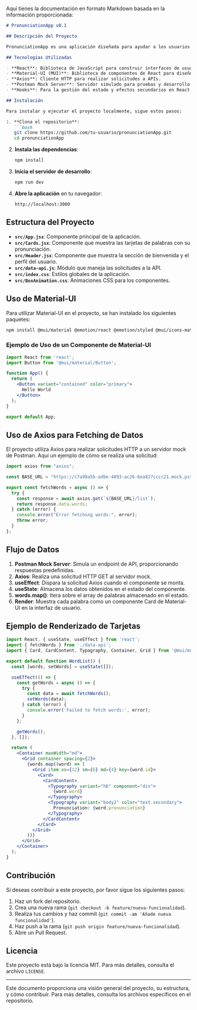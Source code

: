 Aquí tienes la documentación en formato Markdown basada en la información proporcionada:

```markdown
# PronunciationApp v0.1

## Descripción del Proyecto

PronunciationApp es una aplicación diseñada para ayudar a los usuarios a mejorar su pronunciación en inglés. La aplicación utiliza una combinación de tecnologías modernas como React, Material-UI, y Axios para proporcionar una experiencia de usuario fluida y atractiva.

## Tecnologías Utilizadas

- **React**: Biblioteca de JavaScript para construir interfaces de usuario.
- **Material-UI (MUI)**: Biblioteca de componentes de React para diseño y estilos.
- **Axios**: Cliente HTTP para realizar solicitudes a APIs.
- **Postman Mock Server**: Servidor simulado para pruebas y desarrollo sin necesidad de un backend real.
- **Hooks**: Para la gestión del estado y efectos secundarios en React.

## Instalación

Para instalar y ejecutar el proyecto localmente, sigue estos pasos:

1. **Clona el repositorio**:
   ```bash
   git clone https://github.com/tu-usuario/pronunciationApp.git
   cd pronunciationApp
   ```

2. **Instala las dependencias**:
   ```bash
   npm install
   ```

3. **Inicia el servidor de desarrollo**:
   ```bash
   npm run dev
   ```

4. **Abre la aplicación** en tu navegador:
   ```
   http://localhost:3000
   ```

## Estructura del Proyecto

- **`src/App.jsx`**: Componente principal de la aplicación.
- **`src/Cards.jsx`**: Componente que muestra las tarjetas de palabras con su pronunciación.
- **`src/Header.jsx`**: Componente que muestra la sección de bienvenida y el perfil del usuario.
- **`src/data-api.js`**: Módulo que maneja las solicitudes a la API.
- **`src/index.css`**: Estilos globales de la aplicación.
- **`src/BoxAnimation.css`**: Animaciones CSS para los componentes.

## Uso de Material-UI

Para utilizar Material-UI en el proyecto, se han instalado los siguientes paquetes:

```bash
npm install @mui/material @emotion/react @emotion/styled @mui/icons-material @fontsource/roboto
```

### Ejemplo de Uso de un Componente de Material-UI

```jsx
import React from 'react';
import Button from '@mui/material/Button';

function App() {
  return (
    <Button variant="contained" color="primary">
      Hello World
    </Button>
  );
}

export default App;
```

## Uso de Axios para Fetching de Datos

El proyecto utiliza Axios para realizar solicitudes HTTP a un servidor mock de Postman. Aquí un ejemplo de cómo se realiza una solicitud:

```jsx
import axios from "axios";

const BASE_URL = "https://c7a98a5b-adbe-4893-ac26-6ea827cccc21.mock.pstmn.io/";

export const fetchWords = async () => {
  try {
    const response = await axios.get(`${BASE_URL}/list`);
    return response.data.words;
  } catch (error) {
    console.error("Error fetching words:", error);
    throw error;
  }
};
```

## Flujo de Datos

1. **Postman Mock Server**: Simula un endpoint de API, proporcionando respuestas predefinidas.
2. **Axios**: Realiza una solicitud HTTP GET al servidor mock.
3. **useEffect**: Dispara la solicitud Axios cuando el componente se monta.
4. **useState**: Almacena los datos obtenidos en el estado del componente.
5. **words.map()**: Itera sobre el array de palabras almacenado en el estado.
6. **Render**: Muestra cada palabra como un componente Card de Material-UI en la interfaz de usuario.

## Ejemplo de Renderizado de Tarjetas

```jsx
import React, { useState, useEffect } from 'react';
import { fetchWords } from './data-api';
import { Card, CardContent, Typography, Container, Grid } from '@mui/material';

export default function WordList() {
  const [words, setWords] = useState([]);

  useEffect(() => {
    const getWords = async () => {
      try {
        const data = await fetchWords();
        setWords(data);
      } catch (error) {
        console.error('Failed to fetch words:', error);
      }
    };

    getWords();
  }, []);

  return (
    <Container maxWidth="md">
      <Grid container spacing={2}>
        {words.map((word) => (
          <Grid item xs={12} sm={6} md={4} key={word.id}>
            <Card>
              <CardContent>
                <Typography variant="h6" component="div">
                  {word.word}
                </Typography>
                <Typography variant="body2" color="text.secondary">
                  Pronunciation: {word.pronunciation}
                </Typography>
              </CardContent>
            </Card>
          </Grid>
        ))}
      </Grid>
    </Container>
  );
}
```

## Contribución

Si deseas contribuir a este proyecto, por favor sigue los siguientes pasos:

1. Haz un fork del repositorio.
2. Crea una nueva rama (`git checkout -b feature/nueva-funcionalidad`).
3. Realiza tus cambios y haz commit (`git commit -am 'Añade nueva funcionalidad'`).
4. Haz push a la rama (`git push origin feature/nueva-funcionalidad`).
5. Abre un Pull Request.

## Licencia

Este proyecto está bajo la licencia MIT. Para más detalles, consulta el archivo `LICENSE`.

---

Este documento proporciona una visión general del proyecto, su estructura, y cómo contribuir. Para más detalles, consulta los archivos específicos en el repositorio.
```